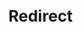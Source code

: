 ﻿---
layout: src/layouts/Redirect.astro
title: Redirect
redirect: /docs/installation/troubleshooting
pubDate:  2023-01-01
navSearch: false
navSitemap: false
navMenu: false
---
